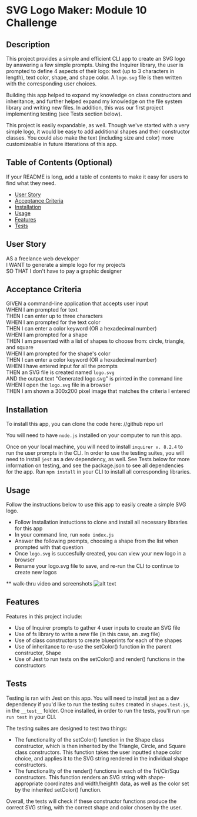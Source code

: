 # SVG Logo Maker: Module 10 Challenge

## Description

This project provides a simple and efficient CLI app to create an SVG logo by answering a few simple prompts. Using the Inquirer library, the user is prompted to define 4 aspects of their logo: text (up to 3 characters in length), text color, shape, and shape color. A `logo.svg` file is then written with the corresponding user choices.  

Building this app helped to expand my knowledge on class constructors and inheritance, and further helped expand my knowledge on the file system library and writing new files. In addition, this was our first project implementing testing (see Tests section below).  

This project is easily expandable, as well. Though we've started with a very simple logo, it would be easy to add additional shapes and their constructor classes. You could also make the text (including size and color) more customizeable in future itterations of this app.

## Table of Contents (Optional)

If your README is long, add a table of contents to make it easy for users to find what they need.

- [User Story](#user-story)
- [Acceptance Criteria](#acceptance-criteria)
- [Installation](#installation)
- [Usage](#usage)
- [Features](#features)
- [Tests](#tests)

## User Story
AS a freelance web developer  
I WANT to generate a simple logo for my projects  
SO THAT I don't have to pay a graphic designer  

## Acceptance Criteria
GIVEN a command-line application that accepts user input  
WHEN I am prompted for text  
THEN I can enter up to three characters  
WHEN I am prompted for the text color  
THEN I can enter a color keyword (OR a hexadecimal number)  
WHEN I am prompted for a shape  
THEN I am presented with a list of shapes to choose from: circle, triangle, and square  
WHEN I am prompted for the shape's color  
THEN I can enter a color keyword (OR a hexadecimal number)  
WHEN I have entered input for all the prompts  
THEN an SVG file is created named `logo.svg`  
AND the output text "Generated logo.svg" is printed in the command line  
WHEN I open the `logo.svg` file in a browser  
THEN I am shown a 300x200 pixel image that matches the criteria I entered

## Installation

To install this app, you can clone the code here: //github repo url  

You will need to have `node.js` installed on your computer to run this app.  

Once on your local machine, you will need to install `inquirer v. 8.2.4` to run the user prompts in the CLI. In order to use the testing suites, you will need to install `jest` as a dev dependency, as well. See Tests below for more information on testing, and see the package.json to see all dependencies for the app. Run `npm install` in your CLI to install all corresponding libraries.

## Usage

Follow the instructions below to use this app to easily create a simple SVG logo.  

- Follow Installation instuctions to clone and install all necessary libraries for this app  
- In your command line, run `node index.js`   
- Answer the following prompts, choosing a shape from the list when prompted with that question  
- Once `logo.svg` is succesfully created, you can view your new logo in a browser  
- Rename your logo.svg file to save, and re-run the CLI to continue to create new logos  

** walk-thru video and screenshots
![alt text](assets/images/screenshot.png)

## Features

Features in this project include:  
- Use of Inquirer prompts to gather 4 user inputs to create an SVG file  
- Use of fs library to write a new file (in this case, an .svg file)  
- Use of class constructors to create blueprints for each of the shapes  
- Use of inheritance to re-use the setColor() function in the parent constructor, Shape  
- Use of Jest to run tests on the setColor() and render() functions in the constructors

## Tests

Testing is ran with Jest on this app. You will need to install jest as a dev dependency if you'd like to run the testing suites created in `shapes.test.js`, in the `__test__` folder. Once installed, in order to run the tests, you'll run `npm run test` in your CLI.

The testing suites are designed to test two things:
- The functionality of the setColor() function in the Shape class constructor, which is then inherited by the Triangle, Circle, and Square class constructors. This function takes the user inputted shape color choice, and applies it to the SVG string rendered in the individual shape constructors.  
- The functionality of the render() functions in each of the Tri/Cir/Squ constructors. This function renders an SVG string with shape-appropriate coordinates and width/heighth data, as well as the color set by the inherited setColor() function.  

Overall, the tests will check if these constructor functions produce the correct SVG string, with the correct shape and color chosen by the user.